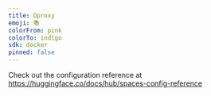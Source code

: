 ```yaml
---
title: Dproxy
emoji: 📚
colorFrom: pink
colorTo: indigo
sdk: docker
pinned: false
---
```


Check out the configuration reference at https://huggingface.co/docs/hub/spaces-config-reference
